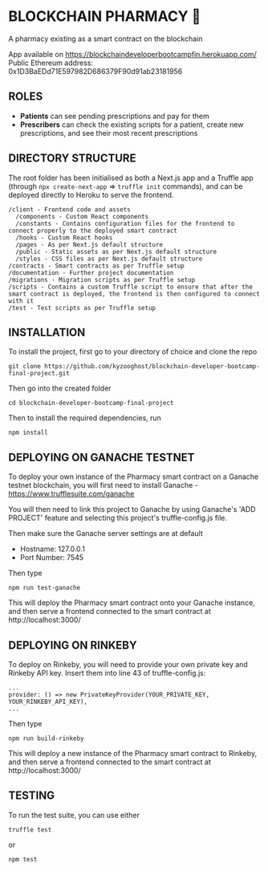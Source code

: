 # BLOCKCHAIN PHARMACY 💊

A pharmacy existing as a smart contract on the blockchain

App available on https://blockchaindeveloperbootcampfin.herokuapp.com/
Public Ethereum address: 0x1D3BaEDd71E597982D686379F90d91ab23181956

## ROLES
- **Patients** can see pending prescriptions and pay for them
- **Prescribers** can check the existing scripts for a patient, create new prescriptions, and see their most recent prescriptions


## DIRECTORY STRUCTURE

The root folder has been initialised as both a Next.js app and a Truffle app (through `npx create-next-app` => `truffle init` commands), and can be deployed directly to Heroku to serve the frontend.

```text
/client - Frontend code and assets
  /components - Custom React components
  /constants - Contains configuration files for the frontend to connect properly to the deployed smart contract
  /hooks - Custom React hooks
  /pages - As per Next.js default structure
  /public - Static assets as per Next.js default structure
  /styles - CSS files as per Next.js default structure
/contracts - Smart contracts as per Truffle setup
/documentation - Further project documentation
/migrations - Migration scripts as per Truffle setup
/scripts - Contains a custom Truffle script to ensure that after the smart contract is deployed, the frontend is then configured to connect with it
/test - Test scripts as per Truffle setup
```

## INSTALLATION

To install the project, first go to your directory of choice and clone the repo

    git clone https://github.com/kyzooghost/blockchain-developer-bootcamp-final-project.git

Then go into the created folder

    cd blockchain-developer-bootcamp-final-project

Then to install the required dependencies, run

    npm install

## DEPLOYING ON GANACHE TESTNET

To deploy your own instance of the Pharmacy smart contract on a Ganache testnet blockchain, you will first need to install Ganache - https://www.trufflesuite.com/ganache

You will then need to link this project to Ganache by using Ganache's 'ADD PROJECT' feature and selecting this project's truffle-config.js file.

Then make sure the Ganache server settings are at default
- Hostname: 127.0.0.1
- Port Number: 7545

Then type

    npm run test-ganache

This will deploy the Pharmacy smart contract onto your Ganache instance, and then serve a frontend connected to the smart contract at http://localhost:3000/

## DEPLOYING ON RINKEBY

To deploy on Rinkeby, you will need to provide your own private key and Rinkeby API key. Insert them into line 43 of truffle-config.js:

    ...
    provider: () => new PrivateKeyProvider(YOUR_PRIVATE_KEY, YOUR_RINKEBY_API_KEY),
    ...

Then type

    npm run build-rinkeby

This will deploy a new instance of the Pharmacy smart contract to Rinkeby, and then serve a frontend connected to the smart contract at http://localhost:3000/

## TESTING

To run the test suite, you can use either

    truffle test

or

    npm test